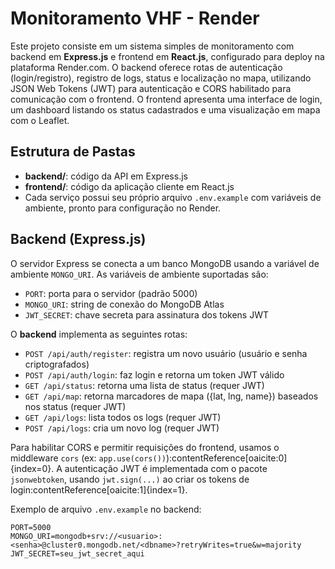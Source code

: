 # Monitoramento VHF - Render

Este projeto consiste em um sistema simples de monitoramento com backend em **Express.js** e frontend em **React.js**, configurado para deploy na plataforma Render.com. O backend oferece rotas de autenticação (login/registro), registro de logs, status e localização no mapa, utilizando JSON Web Tokens (JWT) para autenticação e CORS habilitado para comunicação com o frontend. O frontend apresenta uma interface de login, um dashboard listando os status cadastrados e uma visualização em mapa com o Leaflet.

## Estrutura de Pastas

- **backend/**: código da API em Express.js
- **frontend/**: código da aplicação cliente em React.js
- Cada serviço possui seu próprio arquivo `.env.example` com variáveis de ambiente, pronto para configuração no Render.

## Backend (Express.js)

O servidor Express se conecta a um banco MongoDB usando a variável de ambiente `MONGO_URI`. As variáveis de ambiente suportadas são:
- `PORT`: porta para o servidor (padrão 5000)
- `MONGO_URI`: string de conexão do MongoDB Atlas
- `JWT_SECRET`: chave secreta para assinatura dos tokens JWT

O **backend** implementa as seguintes rotas:

- `POST /api/auth/register`: registra um novo usuário (usuário e senha criptografados)
- `POST /api/auth/login`: faz login e retorna um token JWT válido
- `GET /api/status`: retorna uma lista de status (requer JWT)
- `GET /api/map`: retorna marcadores de mapa ({lat, lng, name}) baseados nos status (requer JWT)
- `GET /api/logs`: lista todos os logs (requer JWT)
- `POST /api/logs`: cria um novo log (requer JWT)

Para habilitar CORS e permitir requisições do frontend, usamos o middleware `cors` (ex: `app.use(cors())`):contentReference[oaicite:0]{index=0}. A autenticação JWT é implementada com o pacote `jsonwebtoken`, usando `jwt.sign(...)` ao criar os tokens de login:contentReference[oaicite:1]{index=1}. 

Exemplo de arquivo `.env.example` no backend:
```env
PORT=5000
MONGO_URI=mongodb+srv://<usuario>:<senha>@cluster0.mongodb.net/<dbname>?retryWrites=true&w=majority
JWT_SECRET=seu_jwt_secret_aqui
